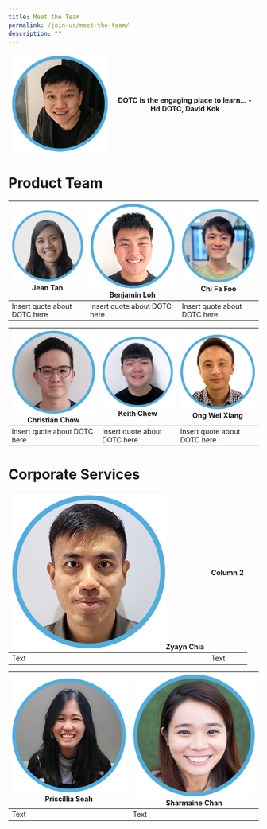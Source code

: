 ```yaml
---
title: Meet the Team
permalink: /join-us/meet-the-team/
description: ""
---
```

| ![Head DOTC David Kok](/images/Meet%20the%20Team/david-kok.png) | DOTC is the engaging place to learn... - Hd DOTC, David Kok|
| -------- | -------- | 

# Product Team

| ![Software Engineer Team Lead Jean Tan](/images/Meet%20the%20Team/jean-tan-swe.png)Jean Tan|![Software Engineer Benjamin Loh](/images/Meet%20the%20Team/benjamin-loh.png) Benjamin Loh | ![Software Engineer Chi Fa Foo](/images/Meet%20the%20Team/chi-fa-updated.png) Chi Fa Foo|
| -------- | -------- | -------- |
| Insert quote about DOTC here | Insert quote about DOTC here | Insert quote about DOTC here |



| ![Software Engineer Christian Chow](/images/Meet%20the%20Team/christian-chow.png) Christian Chow|![Software Engineer Keith Chew](/images/Meet%20the%20Team/keith-chew.png) Keith Chew | ![Software Engineer Ong Wei Xiang](/images/Meet%20the%20Team/wei-xiang-ong.png) Ong Wei Xiang |
| -------- | -------- | -------- |
| Insert quote about DOTC here     | Insert quote about DOTC here     | Insert quote about DOTC here    |

# Corporate Services

| ![Zyayn Chia Corporate Services Branch](/images/Meet%20the%20Team/zyayn-chia.png)Zyayn Chia | Column 2 
| -------- | -------- 
| Text     | Text     

| ![Priscillia Seah Corporate Services Branch](/images/Meet%20the%20Team/pris-seah-corporate.png)Priscillia Seah | ![Sharmaine Chan Corporate Services Branch](/images/Meet%20the%20Team/sharmaine-chan.png)Sharmaine Chan 
| -------- | -------- 
| Text     | Text     